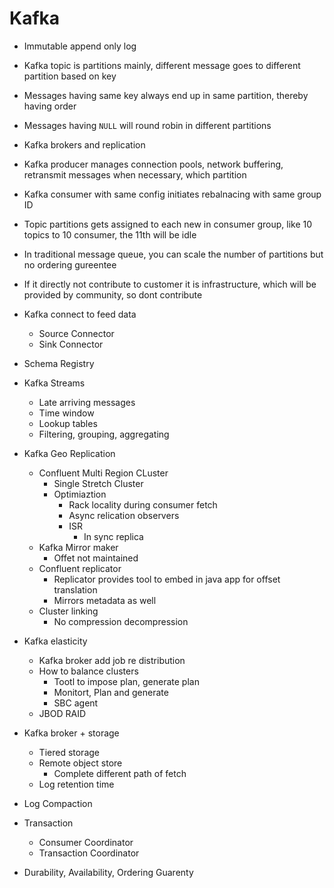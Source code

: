 # Kafka

- Immutable append only log
- Kafka topic is partitions mainly, different message goes to different partition based on key
- Messages having same key always end up in same partition, thereby having order
- Messages having `NULL` will round robin in different partitions
- Kafka brokers and replication
- Kafka producer manages connection pools, network buffering, retransmit messages when necessary, which partition
- Kafka consumer with same config initiates rebalnacing with same group ID
- Topic partitions gets assigned to each new in consumer group, like 10 topics to 10 consumer, the 11th will be idle
- In traditional message queue, you can scale the number of partitions but no ordering gureentee
- If it directly not contribute to customer it is infrastructure, which will be provided by community, so dont contribute

- Kafka connect to feed data
    - Source Connector
    - Sink Connector
- Schema Registry
- Kafka Streams
    - Late arriving messages
    - Time window
    - Lookup tables
    - Filtering, grouping, aggregating

- Kafka Geo Replication
    - Confluent Multi Region CLuster
        - Single Stretch Cluster
        - Optimiaztion
            - Rack locality during consumer fetch
            - Async relication observers
            - ISR 
                - In sync replica
    - Kafka Mirror maker
        - Offet not maintained
    - Confluent replicator
        - Replicator provides tool to embed in java app for offset translation
        - Mirrors metadata as well
    - Cluster linking
        - No compression decompression

- Kafka elasticity
    - Kafka broker add job re distribution
    - How to balance clusters
        - Tootl to impose plan, generate plan
        - Monitort, Plan and generate 
        - SBC agent
    - JBOD RAID

- Kafka broker + storage
    - Tiered storage
    - Remote object store
        - Complete different path of fetch
    - Log retention time

- Log Compaction
- Transaction
    - Consumer Coordinator
    - Transaction Coordinator

- Durability, Availability, Ordering Guarenty